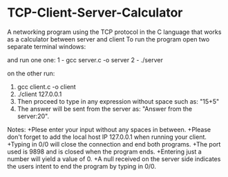 # TCP-Client-Server-Calculator
A networking program using the TCP protocol in the C language that works as a calculator between server and client
To run the program open two separate terminal windows:

and run one one: 
1 - gcc server.c -o server
2 - ./server

on the other run:
1. gcc client.c -o client
2. ./client 127.0.0.1
3. Then proceed to type in any expression without space such as: "15+5"
4. The answer will be sent from the server as: "Answer from the server:20".

Notes:
+Plese enter your input without any spaces in between.
+Please don't forget to add the local host IP 127.0.0.1 when running your client.
+Typing in 0/0 will close the connection and end both programs.
+The port used is 9898 and is closed when the program ends.
+Entering just a number will yield a value of 0.
+A null received on the server side indicates the users intent to end the program by typing in 0/0.
